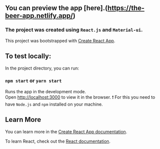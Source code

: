 ## You can preview the app [here].(https://the-beer-app.netlify.app/)

### The project was created using `React.js` and `Material-ui`.  
This project was bootstrapped with [Create React App](https://github.com/facebook/create-react-app).

## To test locally:

In the project directory, you can run:

### `npm start` or `yarn start`

Runs the app in the development mode.\
Open [http://localhost:3000](http://localhost:3000) to view it in the browser.
❗ For this you need to have `Node.js` and `npm` installed on your machine.


## Learn More

You can learn more in the [Create React App documentation](https://facebook.github.io/create-react-app/docs/getting-started).

To learn React, check out the [React documentation](https://reactjs.org/).
